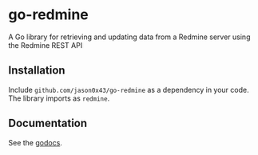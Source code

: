go-redmine
==========

A Go library for retrieving and updating data from a Redmine server using the Redmine REST API

Installation
------------

Include `github.com/jason0x43/go-redmine` as a dependency in your code. The library imports as `redmine`.

Documentation
-------------

See the [godocs](http://godoc.org/github.com/jason0x43/go-redmine).
